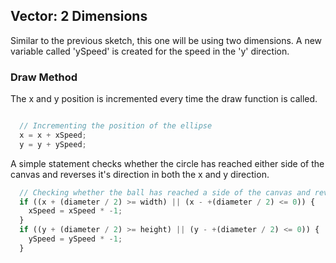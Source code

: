 ## Vector: 2 Dimensions

Similar to the previous sketch, this one will be using two dimensions. A new variable
called 'ySpeed' is created for the speed in the 'y' direction.

### Draw Method
The x and y position is incremented every time the draw function is called.

```js

  // Incrementing the position of the ellipse
  x = x + xSpeed;
  y = y + ySpeed;

```

A simple statement checks whether the circle has reached either side of the canvas and reverses it's direction in both the x and y direction.

```js
  // Checking whether the ball has reached a side of the canvas and reverse it
  if ((x + (diameter / 2) >= width) || (x - +(diameter / 2) <= 0)) {
    xSpeed = xSpeed * -1;
  }
  if ((y + (diameter / 2) >= height) || (y - +(diameter / 2) <= 0)) {
    ySpeed = ySpeed * -1;
  }
```
